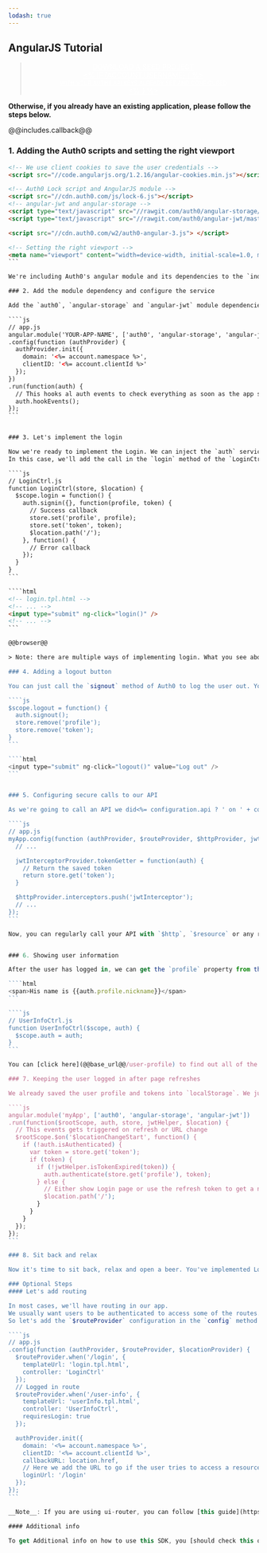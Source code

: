```yaml
---
lodash: true
---
```


## AngularJS Tutorial

<div class="package" style="text-align: center;">
  <blockquote>
    <a href="@@base_url@@/auth0-angular/master/create-package?path=examples/widget-with-api&type=js@@account.clientParam@@" class="btn btn-lg btn-success btn-package" style="text-transform: uppercase; color: white">
      <span style="display: block">Download a Seed project</span>
      <% if (account.userName) { %> 
      <span class="smaller" style="display:block; font-size: 11px">with your Auth0 API Keys already set and configured</span>
      <% } %>
    </a> 
  </blockquote>
</div>

**Otherwise, if you already have an existing application, please follow the steps below.**

@@includes.callback@@

### 1. Adding the Auth0 scripts and setting the right viewport

````html
<!-- We use client cookies to save the user credentials -->
<script src="//code.angularjs.org/1.2.16/angular-cookies.min.js"></script>

<!-- Auth0 Lock script and AngularJS module -->
<script src="//cdn.auth0.com/js/lock-6.js"></script>
<!-- angular-jwt and angular-storage -->
<script type="text/javascript" src="//rawgit.com/auth0/angular-storage/master/dist/angular-storage.js"></script>
<script type="text/javascript" src="//rawgit.com/auth0/angular-jwt/master/dist/angular-jwt.js"></script>

<script src="//cdn.auth0.com/w2/auth0-angular-3.js"> </script>

<!-- Setting the right viewport -->
<meta name="viewport" content="width=device-width, initial-scale=1.0, maximum-scale=1.0, user-scalable=no" />
```

We're including Auth0's angular module and its dependencies to the `index.html`.

### 2. Add the module dependency and configure the service

Add the `auth0`, `angular-storage` and `angular-jwt` module dependencies to your angular app definition and configure `auth0` by calling the `init` method of the `authProvider`

````js
// app.js
angular.module('YOUR-APP-NAME', ['auth0', 'angular-storage', 'angular-jwt'])
.config(function (authProvider) {
  authProvider.init({
    domain: '<%= account.namespace %>',
    clientID: '<%= account.clientId %>'
  });
})
.run(function(auth) {
  // This hooks al auth events to check everything as soon as the app starts
  auth.hookEvents();
});
```


### 3. Let's implement the login

Now we're ready to implement the Login. We can inject the `auth` service in any controller and just call `signin` method to show the Login / SignUp popup. 
In this case, we'll add the call in the `login` method of the `LoginCtrl` controller. On login success, we'll save the user profile and token into `localStorage`

````js
// LoginCtrl.js
function LoginCtrl(store, $location) {
  $scope.login = function() {
    auth.signin({}, function(profile, token) {
      // Success callback
      store.set('profile', profile);
      store.set('token', token);
      $location.path('/');
    }, function() {
      // Error callback
    });
  }
}
```

````html
<!-- login.tpl.html -->
<!-- ... -->
<input type="submit" ng-click="login()" />
<!-- ... -->
```

@@browser@@

> Note: there are multiple ways of implementing login. What you see above is the Login Widget, but if you want to have your own UI you can change the `<script src="//cdn.auth0.com/js/auth0-lock-6.js">` for `<script src="//cdn.auth0.com/w2/auth0-2.1.js">`. For more details [check the GitHub repo](https://github.com/auth0/auth0-angular#with-your-own-ui).

### 4. Adding a logout button

You can just call the `signout` method of Auth0 to log the user out. You should also remove the information saved into `localStorage`:

````js
$scope.logout = function() {
  auth.signout();
  store.remove('profile');
  store.remove('token');
}
```

````html
<input type="submit" ng-click="logout()" value="Log out" />
```


### 5. Configuring secure calls to our API

As we're going to call an API we did<%= configuration.api ? ' on ' + configuration.api : '' %>, we need to make sure we send the [JWT token](@@base_url@@/jwt) we receive on the login on every request. For that, we need to do the add the `jwtInterceptor` to the list of `$http` interceptors:

````js
// app.js
myApp.config(function (authProvider, $routeProvider, $httpProvider, jwtInterceptorProvider) {
  // ...

  jwtInterceptorProvider.tokenGetter = function(auth) {
    // Return the saved token
    return store.get('token');
  }

  $httpProvider.interceptors.push('jwtInterceptor');
  // ...
});
```

Now, you can regularly call your API with `$http`, `$resource` or any rest client as you'd normally do and the [JWT token](@@base_url@@/jwt) will be sent on every request.


### 6. Showing user information

After the user has logged in, we can get the `profile` property from the `auth` service which has all the user information:

````html
<span>His name is {{auth.profile.nickname}}</span>
```

````js
// UserInfoCtrl.js
function UserInfoCtrl($scope, auth) {
  $scope.auth = auth;
}
```

You can [click here](@@base_url@@/user-profile) to find out all of the available properties from the user's profile. Please note that some of this depend on the social provider being used.

### 7. Keeping the user logged in after page refreshes

We already saved the user profile and tokens into `localStorage`. We just need to fetch them on page refresh and let `auth0-angular` know that the user is already authenticated.

````js
angular.module('myApp', ['auth0', 'angular-storage', 'angular-jwt'])
.run(function($rootScope, auth, store, jwtHelper, $location) {
  // This events gets triggered on refresh or URL change
  $rootScope.$on('$locationChangeStart', function() {
    if (!auth.isAuthenticated) {
      var token = store.get('token');
      if (token) {
        if (!jwtHelper.isTokenExpired(token)) {
          auth.authenticate(store.get('profile'), token);
        } else {
          // Either show Login page or use the refresh token to get a new idToken
          $location.path('/');
        }
      }
    }
  });
});
```

### 8. Sit back and relax

Now it's time to sit back, relax and open a beer. You've implemented Login and Signup with Auth0 and AngularJS.

### Optional Steps
#### Let's add routing

In most cases, we'll have routing in our app. 
We usually want users to be authenticated to access some of the routes. For those routes, we must set the `requiresLogin` property to `true`. 
So let's add the `$routeProvider` configuration in the `config` method of our app and let's specify the login to route to which the users will be redirected if trying to access a route to which they don't have access to:

````js
// app.js
.config(function (authProvider, $routeProvider, $locationProvider) {
  $routeProvider.when('/login', {
    templateUrl: 'login.tpl.html',
    controller: 'LoginCtrl'
  });
  // Logged in route
  $routeProvider.when('/user-info', {
    templateUrl: 'userInfo.tpl.html',
    controller: 'UserInfoCtrl',
    requiresLogin: true
  });

  authProvider.init({
    domain: '<%= account.namespace %>',
    clientID: '<%= account.clientId %>',
    callbackURL: location.href,
    // Here we add the URL to go if the user tries to access a resource he can't because he's not authenticated
    loginUrl: '/login'
  });
});
```

__Note__: If you are using ui-router, you can follow [this guide](https://github.com/auth0/auth0-angular/blob/master/docs/routing.md#ui-router)

#### Additional info

To get Additional info on how to use this SDK, you [should check this out](https://github.com/auth0/auth0-angular/blob/master/README.md)


